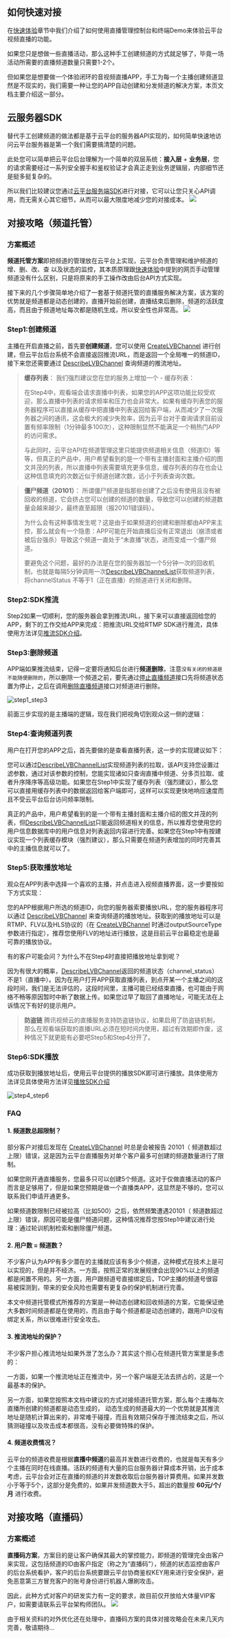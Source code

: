## 如何快速对接
在[快速体验](http://tce.fsphere.cn/doc/product/267/4697)章节中我们介绍了如何使用直播管理控制台和终端Demo来体验云平台视频直播的功能。

如果您只是想做一些直播活动，那么这种手工创建频道的方式就足够了，毕竟一场活动所需要的直播频道数量只需要1-2个。

但如果您是想要做一个体验闭环的音视频直播APP，手工为每一个主播创建频道显然是不现实的，我们需要一种让您的APP自动创建和分发频道的解决方案，本页文档主要介绍这一部分。

## 云服务器SDK
替代手工创建频道的做法都是基于云平台的服务器API实现的，如何简单快速地访问云平台服务器是第一个我们需要搞清楚的问题。

此处您可以简单把云平台后台理解为一个简单的双层系统：**接入层** + **业务层**，您的请求需要经过一系列安全握手和鉴权验证才会真正走到业务逻辑层，内部细节还是挺多挺复杂的。

所以我们比较建议您通过[云平台服务端SDK](http://tce.fsphere.cn/doc/sdk)进行对接，它可以让您只关心API调用，而无需关心其它细节，从而可以最大限度地减少您的对接成本。
![](http://imgcache.tce.fsphere.cn/image/mccdn.qcloud.com/static/img/69c999e5599eaac3de6af2875a4c6702/image.jpg)

## 对接攻略（频道托管）
### 方案概述
**频道托管方案**即把频道的管理放在云平台上实现，云平台负责管理和维护频道的增、删、改、查 以及状态的监控，其本质原理跟[快速体验](http://tce.fsphere.cn/doc/product/267/4697)中提到的网页手动管理频道没有什么区别，只是将原来的手工操作改由后台API方式实现。

接下来的几个步骤简单地介绍了一套基于频道托管的直播服务解决方案，该方案的优势就是频道都是动态创建的，直播开始前创建，直播结束后删除，频道的活跃度高，而且由于频道地址每次都是随机生成，所以安全性也非常高。
![](http://imgcache.tce.fsphere.cn/image/mccdn.qcloud.com/static/img/5f9f08330b500d2c81b7c28be5307fee/image.png)


### Step1:创建频道
主播在开启直播之前，首先要**创建频道**，您可以使用 [CreateLVBChannel](http://tce.fsphere.cn/doc/api/258/4703) 进行创建，但云平台后台系统不会直接返回推流URL，而是返回一个全局唯一的频道ID，接下来您还需要通过 [DescribeLVBChannel](http://tce.fsphere.cn/doc/api/258/4717) 查询频道的推流地址。

>  **缓存列表**：
> 我们强烈建议您在您的服务上增加一个 - 缓存列表：
> 
> 在Step4中，观看端会请求直播中列表，如果您的APP这项功能比较受欢迎，那么直播中列表的请求频率和压力也会非常大。如果有缓存列表您的服务器程序可以直接从缓存中把直播中列表返回给客户端，从而减少了一次服务器之间的通讯，这会极大的减少失败率，因为云平台对于查询请求目前设置有频率限制（1分钟最多100次），这种限制显然不能满足一个稍热门APP的访问需求。
> 
> 与此同时，云平台API在频道管理这里只能提供频道相关信息（频道ID）等等，但真正的产品中，用户希望看到的是一个带有主播封面和主播介绍的图文并茂的列表，所以直播中列表需要填充更多信息，缓存列表的存在也会让这种信息填充的次数近似于频道创建次数，远小于列表查询次数。
> 


> **僵尸频道（20101）**：
> 所谓僵尸频道是指那些创建了之后没有使用且没有被回收的频道，它会挤占您可以创建的频道的数量，导致您可以创建的频道数量会越来越少，最终直至超限（报20101错误码）。
> 
> 为什么会有这种事情发生呢？这是由于如果频道的创建和删除都由APP来主控，那么就会有一个隐患：APP可能在开始直播后没有正常退出（崩溃或者被后台强杀）导致这个频道一直处于“未直播”状态，进而变成一个僵尸频道。
> 
> 要避免这个问题，最好的办法是在您的服务器加一个5分钟一次的回收机制，也就是每隔5分钟调用一次[DescribeLVBChannelList](http://tce.fsphere.cn/doc/api/258/4703)获取频道列表，将channelStatus 不等于1（正在直播）的频道进行关闭和删除。

### Step2:SDK推流
Step2如果一切顺利，您的服务器会拿到推流URL，接下来可以直接返回给您的APP，剩下的工作交给APP来完成：把推流URL交给RTMP SDK进行推流，具体使用方法详见[推流SDK介绍](http://tce.fsphere.cn/doc/api/258/4734)。

### Step3:删除频道
APP端如果推流结束，记得一定要将通知后台进行**频道删除**，注意`没有关闭的频道是不能随便删除的`，所以删除一个频道之前，要先通过[停止直播频道](http://tce.fsphere.cn/doc/api/258/4720)接口先将频道状态置为停止，之后在调用[删除直播频道](http://tce.fsphere.cn/doc/api/258/4722)接口对频道进行删除。

![step1_step3](http://imgcache.tce.fsphere.cn/image/mccdn.qcloud.com/static/img/5b38a86c6679d2eca5d56a9ce2313c57/image.png)

前面三步实现的是主播端的逻辑，现在我们把视角切到观众这一侧的逻辑：

### Step4:查询频道列表
用户在打开您的APP之后，首先要做的是查看直播列表，这一步的实现建议如下：

您可以通过[DescribeLVBChannelList](http://tce.fsphere.cn/doc/api/258/4703)实现频道列表的拉取，该API支持您设置过滤参数，通过对该参数的控制，您能实现诸如只查询直播中频道、分多页拉取、或者升序降序等高级功能。如果您在Step1中实现了缓存列表（强烈建议），那么您可以直接用缓存列表中的数据返回给客户端即可，这样可以实现更快地响应速度而且不受云平台后台访问频率限制。

真正的产品中，用户希望看到的是一个带有主播封面和主播介绍的图文并茂的列表，但[DescribeLVBChannelList](http://tce.fsphere.cn/doc/api/258/4703)只能返回频道相关的信息，所以推荐您使用您的用户信息数据库中的用户信息对列表返回内容进行完善。如果您在Step1中有按建议实现一个列表缓存模块（强烈建议），那么只需要在频道列表增加的同时完善其中的主播信息就可以了。

### Step5:获取播放地址
观众在APP列表中选择一个喜欢的主播，并点击进入视频直播界面，这一步要按如下方式实现：

您的APP根据用户所选的频道ID，向您的服务器索要播放URL，您的服务器程序可以通过 [DescribeLVBChannel](http://tce.fsphere.cn/doc/api/258/4717) 来查询频道的播放地址。获取到的播放地址可以是RTMP、FLV以及HLS协议的（在 [CreateLVBChannel](http://tce.fsphere.cn/doc/api/258/4703) 时通过outputSourceType参数进行指定），推荐您使用FLV的地址进行播放，这是目前云平台最稳定也是最可靠的播放协议。

有的客户可能会问？为什么不在Step4时直接把播放地址拿到呢？

因为有很大的概率，[DescribeLVBChannel](http://tce.fsphere.cn/doc/api/258/4717)返回的频道状态（channel_status）不是1（直播中）。因为在用户打开APP获取直播列表，到点开某一个主播之间的这段时间，我们是无法评估的，这段时间里，主播可能已经结束直播，也可能由于网络不畅等原因暂时中断了数据上传。如果您过早了取回了直播地址，可能无法在上诉情况下有好的提示用户。

>**防盗链**
>腾讯视频云的直播服务支持防盗链协议，如果启用了防盗链机制，那么在观看端获取的直播URL必须在短时间内使用，超过有效期即作废，这种情况下就更能有必要吧Step5和Step4分开了。

### Step6:SDK播放
成功获取到播放地址后，使用云平台提供的播放SDK即可进行播放。具体使用方法详见具体使用方法详见[播放SDK介绍](http://tce.fsphere.cn/doc/api/258/4736)

![step4_step6](http://imgcache.tce.fsphere.cn/image/mccdn.qcloud.com/static/img/196f467c6c8bf898df7154428f7ae34a/image.png)

### FAQ

#### 1. 频道数总超限制？
部分客户对接后发现在 [CreateLVBChannel](http://tce.fsphere.cn/doc/api/258/4703) 时总是会被报告 20101（ 频道数超过上限）错误，这是因为云平台直播服务对单个客户最多可创建的频道数量进行了限制。

如果您刚开通直播服务，您最多只可以创建5个频道。这对于仅做直播活动的客户而言是足够用了，但是如果您预期是做一个直播类APP，这显然是不够的，您可以联系我们申请开通更多。

如果频道数限制已经被拉高（比如500）之后，依然频繁遭遇20101（ 频道数超过上限）错误，原因可能是僵尸频道问题，这种情况推荐您按Step1中建议进行处理：通过轮训机制检索和删除僵尸频道。

#### 2. 用户数 = 频道数？
不少客户认为APP有多少潜在的主播就应该有多少个频道，这种模式在技术上是可以实现的，但是并不经济。一方面，按照正常的发展规律会出现90%以上的频道都是闲置不用的。另一方面，用户跟频道号直接绑定后，TOP主播的频道号很容易被探测到，带来的安全风险也需要有更复杂的保护机制进行完善。

本文中频道托管模式所推荐的方案是一种动态创建和回收频道的方案，它能保证绝大多数时间频道都是在使用的，而且由于每个频道都是动态创建的，跟用户ID没有绑定关系，所以很难进行安全攻击。

#### 3. 推流地址的保护？
不少客户担心推流地址如果外泄了怎么办？其实这个担心在频道托管方案里是多虑的：

一方面，如果一个推流地址正在推流中，另一个客户端是无法去挤占的，这是一个最基本的保护。

另一方面，如果您按照本文档中建议的方式对接频道托管方案，那么每个主播每次直播所创建的频道都是动态生成的， 动态生成的频道最大的一个优势就是其推流地址是随机计算出来的，非常难于碰撞，而且有效期只保存于推流结束之后，所以猜测碰撞以及攻击成本都很高，没有必要做特殊的保护。

#### 4. 频道收费情况？
云平台的频道收费是根据**直播中频道**的最高并发数进行收费的，也就是每天有多少个主播在同时在线直播。活跃的频道有大量的后台服务器计算成本开销，出于成本考虑，云平台会对正在直播的频道的并发数收取后台服务器计算费用。如果并发数小于等于5个，这部分是免费的，如果并发频道数大于5，超出的数量按 **60元/个/月** 进行收费。

## 对接攻略（直播码）

### 方案概述
**直播码方案**，方案目的是让客户确保其最大的掌控能力，即频道的管理完全由客户来实现，这包括频道的ID由客户指定（称之为“直播码"），频道的状态监控由客户的后台系统看护，客户的后台系统要跟云平台协商鉴权KEY用来进行安全保护，避免恶意第三方冒充客户的账号身份进行机器人爆刷攻击。

因此，此种方式对客户的研发实力有一定的要求，故目前仅开放给大体量VIP客户，如需要请联系云平台架构师团队。
![](http://imgcache.tce.fsphere.cn/image/mccdn.qcloud.com/static/img/43ef0a92314f787d2bc4b9f86498e5eb/image.png)

由于相关资料的对外优化还在处理中，直播码方案的具体对接攻略会在未来几天内完善，敬请期待...



